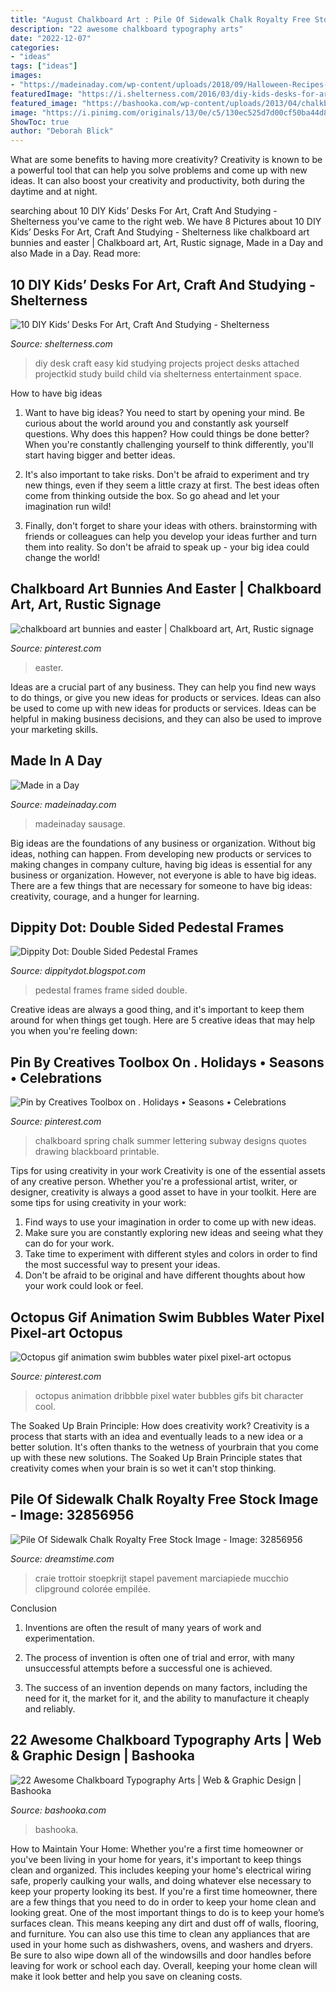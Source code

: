 ```yaml
---
title: "August Chalkboard Art : Pile Of Sidewalk Chalk Royalty Free Stock Image"
description: "22 awesome chalkboard typography arts"
date: "2022-12-07"
categories:
- "ideas"
tags: ["ideas"]
images:
- "https://madeinaday.com/wp-content/uploads/2018/09/Halloween-Recipes-for-Entertaining.jpg"
featuredImage: "https://i.shelterness.com/2016/03/diy-kids-desks-for-art-craft-and-studying.png"
featured_image: "https://bashooka.com/wp-content/uploads/2013/04/chalkboard-typo-5.jpg"
image: "https://i.pinimg.com/originals/13/0e/c5/130ec525d7d00cf50ba44d85004f36cf.jpg"
ShowToc: true
author: "Deborah Blick"
---
```



What are some benefits to having more creativity?
Creativity is known to be a powerful tool that can help you solve problems and come up with new ideas. It can also boost your creativity and productivity, both during the daytime and at night.

	

		
searching about 10 DIY Kids’ Desks For Art, Craft And Studying - Shelterness you've came to the right web. We have 8 Pictures about 10 DIY Kids’ Desks For Art, Craft And Studying - Shelterness like chalkboard art bunnies and easter | Chalkboard art, Art, Rustic signage, Made in a Day and also Made in a Day. Read more:
		
    
## 10 DIY Kids’ Desks For Art, Craft And Studying - Shelterness

<img loading=lazy src="https://i.shelterness.com/2016/03/diy-kids-desks-for-art-craft-and-studying.png" onerror="this.onerror=null;this.src='https://tse3.mm.bing.net/th?id=OIP.fTrpeC0a7YNnIq4cmmNXrQHaIW&amp;pid=15.1';" alt="10 DIY Kids’ Desks For Art, Craft And Studying - Shelterness">

_Source: shelterness.com_

>diy desk craft easy kid studying projects project desks attached projectkid study build child via shelterness entertainment space. 

	

How to have big ideas
1. Want to have big ideas? You need to start by opening your mind. Be curious about the world around you and constantly ask yourself questions. Why does this happen? How could things be done better? When you're constantly challenging yourself to think differently, you'll start having bigger and better ideas.
2. It's also important to take risks. Don't be afraid to experiment and try new things, even if they seem a little crazy at first. The best ideas often come from thinking outside the box. So go ahead and let your imagination run wild!

3. Finally, don't forget to share your ideas with others. brainstorming with friends or colleagues can help you develop your ideas further and turn them into reality. So don't be afraid to speak up - your big idea could change the world!

    
## Chalkboard Art Bunnies And Easter | Chalkboard Art, Art, Rustic Signage

<img loading=lazy src="https://i.pinimg.com/originals/13/0e/c5/130ec525d7d00cf50ba44d85004f36cf.jpg" onerror="this.onerror=null;this.src='https://tse1.mm.bing.net/th?id=OIP.l3PUuazmqSh94uelyfKDJgHaJ4&amp;pid=15.1';" alt="chalkboard art bunnies and easter | Chalkboard art, Art, Rustic signage">

_Source: pinterest.com_

>easter. 

	

Ideas are a crucial part of any business. They can help you find new ways to do things, or give you new ideas for products or services. Ideas can also be used to come up with new ideas for products or services. Ideas can be helpful in making business decisions, and they can also be used to improve your marketing skills.

    
## Made In A Day

<img loading=lazy src="https://madeinaday.com/wp-content/uploads/2018/09/Halloween-Recipes-for-Entertaining.jpg" onerror="this.onerror=null;this.src='https://tse1.mm.bing.net/th?id=OIP.jxBuTVIDSElr6WqoZBjJoQHaNr&amp;pid=15.1';" alt="Made in a Day">

_Source: madeinaday.com_

>madeinaday sausage. 

	

Big ideas are the foundations of any business or organization. Without big ideas, nothing can happen. From developing new products or services to making changes in company culture, having big ideas is essential for any business or organization. However, not everyone is able to have big ideas. There are a few things that are necessary for someone to have big ideas: creativity, courage, and a hunger for learning.

    
## Dippity Dot: Double Sided Pedestal Frames

<img loading=lazy src="http://3.bp.blogspot.com/-yxelkAblEgQ/T1KV9wBb8YI/AAAAAAAAB1A/_7JlE4woJHc/s1600/0301121918.jpg" onerror="this.onerror=null;this.src='https://tse1.mm.bing.net/th?id=OIP.CrE3mdPwPYOJRKlhflvKWwHaJ4&amp;pid=15.1';" alt="Dippity Dot: Double Sided Pedestal Frames">

_Source: dippitydot.blogspot.com_

>pedestal frames frame sided double. 

	

Creative ideas are always a good thing, and it's important to keep them around for when things get tough. Here are 5 creative ideas that may help you when you're feeling down: 

    
## Pin By Creatives Toolbox On . Holidays • Seasons • Celebrations

<img loading=lazy src="https://i.pinimg.com/originals/09/44/e9/0944e9072ba9344a7b9be208e02579e5.jpg" onerror="this.onerror=null;this.src='https://tse3.mm.bing.net/th?id=OIP.FXBjhhYDIPFU98OAJVfPCQHaJk&amp;pid=15.1';" alt="Pin by Creatives Toolbox on . Holidays • Seasons • Celebrations">

_Source: pinterest.com_

>chalkboard spring chalk summer lettering subway designs quotes drawing blackboard printable. 

	

Tips for using creativity in your work
Creativity is one of the essential assets of any creative person. Whether you're a professional artist, writer, or designer, creativity is always a good asset to have in your toolkit. Here are some tips for using creativity in your work:
1. Find ways to use your imagination in order to come up with new ideas.
2. Make sure you are constantly exploring new ideas and seeing what they can do for your work.
3. Take time to experiment with different styles and colors in order to find the most successful way to present your ideas.
4. Don't be afraid to be original and have different thoughts about how your work could look or feel.

    
## Octopus Gif Animation Swim Bubbles Water Pixel Pixel-art Octopus

<img loading=lazy src="https://i.pinimg.com/736x/de/38/26/de38262b4abd47b41bbffc92e5155a34.jpg" onerror="this.onerror=null;this.src='https://tse4.mm.bing.net/th?id=OIP.KAwiqsZWKJX6xDKnqo3_yAHaFj&amp;pid=15.1';" alt="Octopus gif animation swim bubbles water pixel pixel-art octopus">

_Source: pinterest.com_

>octopus animation dribbble pixel water bubbles gifs bit character cool. 

	

The Soaked Up Brain Principle: How does creativity work?
Creativity is a process that starts with an idea and eventually leads to a new idea or a better solution. It's often thanks to the wetness of yourbrain that you come up with these new solutions. The Soaked Up Brain Principle states that creativity comes when your brain is so wet it can't stop thinking.

    
## Pile Of Sidewalk Chalk Royalty Free Stock Image - Image: 32856956

<img loading=lazy src="https://thumbs.dreamstime.com/z/pile-sidewalk-chalk-collection-colorful-piled-up-rainbow-drawing-outside-pavement-32856956.jpg" onerror="this.onerror=null;this.src='https://tse3.mm.bing.net/th?id=OIP.2em8bEOBerjvsPveILmnrAHaFc&amp;pid=15.1';" alt="Pile Of Sidewalk Chalk Royalty Free Stock Image - Image: 32856956">

_Source: dreamstime.com_

>craie trottoir stoepkrijt stapel pavement marciapiede mucchio clipground colorée empilée. 

	

Conclusion
1. Inventions are often the result of many years of work and experimentation.
2. The process of invention is often one of trial and error, with many unsuccessful attempts before a successful one is achieved.

3. The success of an invention depends on many factors, including the need for it, the market for it, and the ability to manufacture it cheaply and reliably.

    
## 22 Awesome Chalkboard Typography Arts | Web &amp; Graphic Design | Bashooka

<img loading=lazy src="https://bashooka.com/wp-content/uploads/2013/04/chalkboard-typo-5.jpg" onerror="this.onerror=null;this.src='https://tse2.mm.bing.net/th?id=OIP.XGT8ATucu6GukML2DdEEDAHaKO&amp;pid=15.1';" alt="22 Awesome Chalkboard Typography Arts | Web &amp; Graphic Design | Bashooka">

_Source: bashooka.com_

>bashooka. 

	

How to Maintain Your Home: Whether you're a first time homeowner or you've been living in your home for years, it's important to keep things clean and organized. This includes keeping your home's electrical wiring safe, properly caulking your walls, and doing whatever else necessary to keep your property looking its best.
If you're a first time homeowner, there are a few things that you need to do in order to keep your home clean and looking great. One of the most important things to do is to keep your home’s surfaces clean. This means keeping any dirt and dust off of walls, flooring, and furniture. You can also use this time to clean any appliances that are used in your home such as dishwashers, ovens, and washers and dryers. Be sure to also wipe down all of the windowsills and door handles before leaving for work or school each day. Overall, keeping your home clean will make it look better and help you save on cleaning costs.

